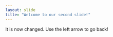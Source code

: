 ```yaml
---
layout: slide
title: "Welcome to our second slide!"
---
```

It is now changed.
Use the left arrow to go back!
